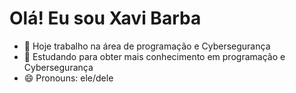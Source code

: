 # Olá! Eu sou Xavi Barba

- 🔭 Hoje trabalho na área de programação e Cybersegurança
- 🌱 Estudando para obter mais conhecimento em programação e Cybersegurança 
- 😄 Pronouns: ele/dele


